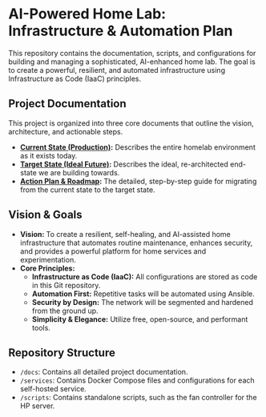 # AI-Powered Home Lab: Infrastructure & Automation Plan

This repository contains the documentation, scripts, and configurations for building and managing a sophisticated, AI-enhanced home lab. The goal is to create a powerful, resilient, and automated infrastructure using Infrastructure as Code (IaaC) principles.

## Project Documentation

This project is organized into three core documents that outline the vision, architecture, and actionable steps.

* **[Current State (Production)](./docs/01_CURRENT_STATE.md):** Describes the entire homelab environment as it exists today.
* **[Target State (Ideal Future)](./docs/02_TARGET_STATE.md):** Describes the ideal, re-architected end-state we are building towards.
* **[Action Plan & Roadmap](./docs/03_ACTION_PLAN.md):** The detailed, step-by-step guide for migrating from the current state to the target state.

## Vision & Goals

* **Vision:** To create a resilient, self-healing, and AI-assisted home infrastructure that automates routine maintenance, enhances security, and provides a powerful platform for home services and experimentation.
* **Core Principles:**
    * **Infrastructure as Code (IaaC):** All configurations are stored as code in this Git repository.
    * **Automation First:** Repetitive tasks will be automated using Ansible.
    * **Security by Design:** The network will be segmented and hardened from the ground up.
    * **Simplicity & Elegance:** Utilize free, open-source, and performant tools.

## Repository Structure

* `/docs`: Contains all detailed project documentation.
* `/services`: Contains Docker Compose files and configurations for each self-hosted service.
* `/scripts`: Contains standalone scripts, such as the fan controller for the HP server.
